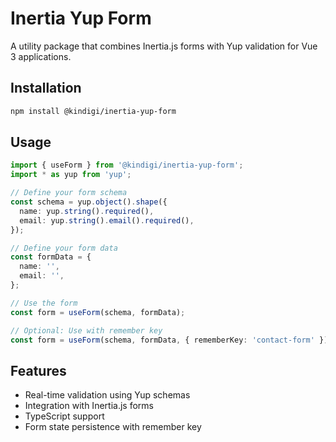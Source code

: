 # Inertia Yup Form

A utility package that combines Inertia.js forms with Yup validation for Vue 3 applications.

## Installation

```bash
npm install @kindigi/inertia-yup-form
```

## Usage

```typescript
import { useForm } from '@kindigi/inertia-yup-form';
import * as yup from 'yup';

// Define your form schema
const schema = yup.object().shape({
  name: yup.string().required(),
  email: yup.string().email().required(),
});

// Define your form data
const formData = {
  name: '',
  email: '',
};

// Use the form
const form = useForm(schema, formData);

// Optional: Use with remember key
const form = useForm(schema, formData, { rememberKey: 'contact-form' });
```

## Features

- Real-time validation using Yup schemas
- Integration with Inertia.js forms
- TypeScript support
- Form state persistence with remember key